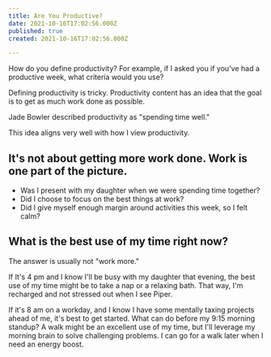 ```yaml
---
title: Are You Productive?
date: 2021-10-16T17:02:56.000Z
published: true
created: 2021-10-16T17:02:56.000Z

---
```


How do you define productivity? For example, if I asked you if you've had a productive week, what criteria would you use?

Defining productivity is tricky. Productivity content has an idea that the goal is to get as much work done as possible.

Jade Bowler described productivity as "spending time well."

This idea aligns very well with how I view productivity.

## It's not about getting more work done. Work is one part of the picture.

* Was I present with my daughter when we were spending time together?
* Did I choose to focus on the best things at work?
* Did I give myself enough margin around activities this week, so I felt calm?

## What is the best use of my time right now?

The answer is usually not "work more."

If It's 4 pm and I know I'll be busy with my daughter that evening, the best use of my time might be to take a nap or a relaxing bath. That way, I'm recharged and not stressed out when I see Piper.

If it's 8 am on a workday, and I know I have some mentally taxing projects ahead of me, it's best to get started. What can do before my 9:15 morning standup? A walk might be an excellent use of my time, but I'll leverage my morning brain to solve challenging problems. I can go for a walk later when I need an energy boost.
